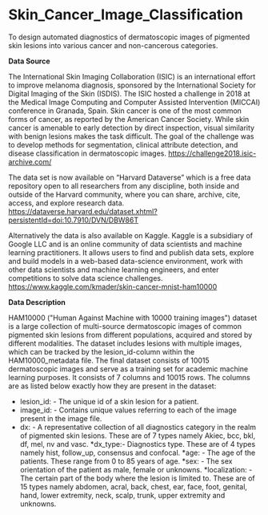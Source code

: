 # Skin_Cancer_Image_Classification
To design automated diagnostics of dermatoscopic images of pigmented skin lesions into various cancer and non-cancerous categories.

**Data Source**

The International Skin Imaging Collaboration (ISIC) is an international effort to improve
melanoma diagnosis, sponsored by the International Society for Digital Imaging of the Skin
(ISDIS). The ISIC hosted a challenge in 2018 at the Medical Image Computing and Computer
Assisted Intervention (MICCAI) conference in Granada, Spain. Skin cancer is one of the most
common forms of cancer, as reported by the American Cancer Society. While skin cancer is
amenable to early detection by direct inspection, visual similarity with benign lesions makes the
task difficult.
The goal of the challenge was to develop methods for segmentation, clinical attribute detection,
and disease classification in dermatoscopic images.
https://challenge2018.isic-archive.com/

The data set is now available on “Harvard Dataverse” which is a free data repository open to all
researchers from any discipline, both inside and outside of the Harvard community, where you can
share, archive, cite, access, and explore research data.
https://dataverse.harvard.edu/dataset.xhtml?persistentId=doi:10.7910/DVN/DBW86T

Alternatively the data is also available on Kaggle. Kaggle is a subsidiary of Google LLC and is an
online community of data scientists and machine learning practitioners. It allows users to find and 
publish data sets, explore and build models in a web-based data-science environment, work with
other data scientists and machine learning engineers, and enter competitions to solve data science
challenges.
https://www.kaggle.com/kmader/skin-cancer-mnist-ham10000

**Data Description**

HAM10000 ("Human Against Machine with 10000 training images") dataset is a large collection
of multi-source dermatoscopic images of common pigmented skin lesions from different
populations, acquired and stored by different modalities. The dataset includes lesions with multiple
images, which can be tracked by the lesion_id-column within the HAM10000_metadata file. The
final dataset consists of 10015 dermatoscopic images and serve as a training set for academic
machine learning purposes. It consists of 7 columns and 10015 rows.
The columns are as listed below exactly how they are present in the dataset:

* lesion_id: - The unique id of a skin lesion for a patient.
* image_id: - Contains unique values referring to each of the image present in the image file.
* dx: - A representative collection of all diagnostics category in the realm of pigmented skin
lesions. These are of 7 types namely Akiec, bcc, bkl, df, mel, nv and vasc.
*dx_type:- Diagnostics type. These are of 4 types namely hist, follow_up, consensus and
confocal.
*age: - The age of the patients. These range from 0 to 85 years of age.
*sex: - The sex orientation of the patient as male, female or unknowns.
*localization: - The certain part of the body where the lesion is limited to. These are of 15
types namely abdomen, acral, back, chest, ear, face, foot, genital, hand, lower extremity,
neck, scalp, trunk, upper extremity and unknowns.



